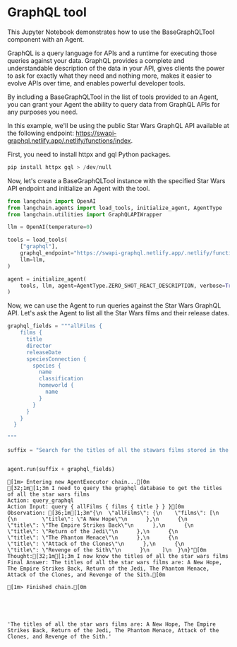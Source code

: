 # GraphQL tool
This Jupyter Notebook demonstrates how to use the BaseGraphQLTool component with an Agent.

GraphQL is a query language for APIs and a runtime for executing those queries against your data. GraphQL provides a complete and understandable description of the data in your API, gives clients the power to ask for exactly what they need and nothing more, makes it easier to evolve APIs over time, and enables powerful developer tools.

By including a BaseGraphQLTool in the list of tools provided to an Agent, you can grant your Agent the ability to query data from GraphQL APIs for any purposes you need.

In this example, we'll be using the public Star Wars GraphQL API available at the following endpoint: https://swapi-graphql.netlify.app/.netlify/functions/index.

First, you need to install httpx and gql Python packages.


```python
pip install httpx gql > /dev/null
```

Now, let's create a BaseGraphQLTool instance with the specified Star Wars API endpoint and initialize an Agent with the tool.


```python
from langchain import OpenAI
from langchain.agents import load_tools, initialize_agent, AgentType
from langchain.utilities import GraphQLAPIWrapper

llm = OpenAI(temperature=0)

tools = load_tools(
    ["graphql"],
    graphql_endpoint="https://swapi-graphql.netlify.app/.netlify/functions/index",
    llm=llm,
)

agent = initialize_agent(
    tools, llm, agent=AgentType.ZERO_SHOT_REACT_DESCRIPTION, verbose=True
)
```

Now, we can use the Agent to run queries against the Star Wars GraphQL API. Let's ask the Agent to list all the Star Wars films and their release dates.


```python
graphql_fields = """allFilms {
    films {
      title
      director
      releaseDate
      speciesConnection {
        species {
          name
          classification
          homeworld {
            name
          }
        }
      }
    }
  }

"""

suffix = "Search for the titles of all the stawars films stored in the graphql database that has this schema "


agent.run(suffix + graphql_fields)
```

    
    
    [1m> Entering new AgentExecutor chain...[0m
    [32;1m[1;3m I need to query the graphql database to get the titles of all the star wars films
    Action: query_graphql
    Action Input: query { allFilms { films { title } } }[0m
    Observation: [36;1m[1;3m"{\n  \"allFilms\": {\n    \"films\": [\n      {\n        \"title\": \"A New Hope\"\n      },\n      {\n        \"title\": \"The Empire Strikes Back\"\n      },\n      {\n        \"title\": \"Return of the Jedi\"\n      },\n      {\n        \"title\": \"The Phantom Menace\"\n      },\n      {\n        \"title\": \"Attack of the Clones\"\n      },\n      {\n        \"title\": \"Revenge of the Sith\"\n      }\n    ]\n  }\n}"[0m
    Thought:[32;1m[1;3m I now know the titles of all the star wars films
    Final Answer: The titles of all the star wars films are: A New Hope, The Empire Strikes Back, Return of the Jedi, The Phantom Menace, Attack of the Clones, and Revenge of the Sith.[0m
    
    [1m> Finished chain.[0m
    




    'The titles of all the star wars films are: A New Hope, The Empire Strikes Back, Return of the Jedi, The Phantom Menace, Attack of the Clones, and Revenge of the Sith.'


